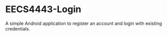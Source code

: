 # EECS4443-Login
A simple Android application to register an account and login with existing credentials.
